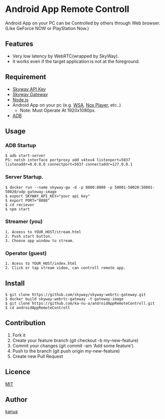 Android App Remote Controll
====
Android App on your PC can be Controlled by others through Web browser. (Like GeForce NOW or PlayStation Now.)

## Features
- Very low latency by WebRTC(wrapped by SkyWay).
- It works even if the target application is not at the foreground.

## Requirement
- [Skyway API Key](https://console-webrtc-free.ecl.ntt.com/users/registration)
- [Skyway Gateway](https://github.com/skyway/skyway-webrtc-gateway/releases)
- [Node.js](https://github.com/nodejs/node)
- Android App on your pc (e.g. [WSA](https://learn.microsoft.com/ja-jp/windows/android/wsa/), [Nox Player](https://www.bignox.com/), etc..)
  - Note: Must Operate At 1920x1080px.
- [ADB](https://developer.android.com/studio/releases/platform-tools)

## Usage
### ADB Startup
```
$ adb start-server
PS: netsh interface portproxy add v4tov4 listenport=5037 listenaddr=0.0.0.0 connectport=5037 connectaddr=127.0.0.1
```

### Server Startup.
```
$ docker run --name skyway-gw -d -p 8000:8000 -p 50001-50020:50001-50020/udp gateway-image
$ export SKYWAY_API_KEY="your api key"
$ export PORT="8080"
$ cd reciever
$ npm start
```

### Streamer (you)
	1. Aceess to YOUR_HOST/stream.html
	2. Push start button.
	3. Choose app window to stream.

### Operator (guest)
	1. Acess to YOUR_HOST/index.html
	2. Click or tap stream video, can controll remote app.

## Install
```
$ git clone https://github.com/skyway/skyway-webrtc-gateway.git
$ docker build skyway-webrtc-gateway -t gateway-image
$ git clone https://github.com/ka-nu-a/androidAppRemoteControll.git
$ cd androidAppRemoteControll
```

## Contribution
1. Fork it
2. Create your feature branch (git checkout -b my-new-feature)
3. Commit your changes (git commit -am 'Add some feature')
4. Push to the branch (git push origin my-new-feature)
5. Create new Pull Request

## Licence
[MIT](https://github.com/tcnksm/tool/blob/master/LICENCE)

## Author
[kanua](https://github.com/ka-nu-a)
